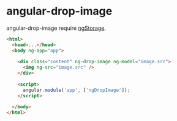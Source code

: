 # angular-drop-image

angular-drop-image require [ngStorage](https://github.com/gsklee/ngStorage).

```html
<html>
  <head>...</head>
  <body ng-app="app">
  
    <div class="content" ng-drop-image ng-model="image.src">
      <img ng-src="image.src" />
    </div>
    
    <script>
      angular.module('app', ['ngDropImage']);
    </script>
    
  </body>
</html>
```
